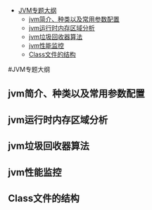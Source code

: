 <!-- GFM-TOC -->
* [JVM专题大纲](#jvm专题大纲)
    * [jvm简介、种类以及常用参数配置](#jvm简介种类以及常用参数配置)
    * [jvm运行时内存区域分析](#jvm运行时内存区域分析)
    * [jvm垃圾回收器算法](#jvm垃圾回收器算法)
    * [jvm性能监控](#jvm性能监控)
    * [Class文件的结构](#class文件的结构)
<!-- GFM-TOC -->


#JVM专题大纲
## jvm简介、种类以及常用参数配置
## jvm运行时内存区域分析
## jvm垃圾回收器算法
## jvm性能监控
## Class文件的结构
